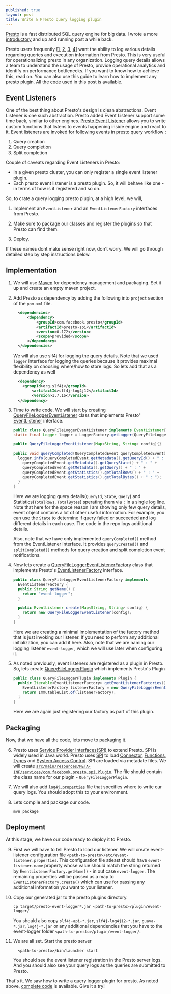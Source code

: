 ```yaml
---
published: true
layout: post
title: Write a Presto query logging plugin
---
```

[Presto](https://prestodb.io/) is a fast distributed SQL query engine for big data. I wrote a more [introductory](http://dharmeshkakadia.github.io/presto-hdinsight/) and up and running post a while back.

Presto users frequently [[1](https://stackoverflow.com/questions/47286733/logging-all-presto-queries), [2](https://groups.google.com/forum/#!topic/presto-users/9jV7iOfdqeY), [3](https://groups.google.com/forum/#!topic/presto-users/zN2DFnzy5bs), [4](https://groups.google.com/forum/#!topic/presto-users/i1aG5LO40SY)] want the ability to log various details regarding queries and execution information from Presto. This is very useful for operationalizing presto in any organization. Logging query details allows a team to understand the usage of Presto, provide operational analytics and identify on performance bottlenecks. If you want to know how to achieve this, read on. You can also use this guide to learn how to implement any presto plugin. All the [code](https://github.com/dharmeshkakadia/presto-event-logger) used in this post is available. 

## Event Listeners

One of the best thing about Presto's design is clean abstractions. Event Listener is one such abstraction. Presto added Event Listener support some time back, similar to other engines. [Presto Event Listener](https://prestodb.io/docs/current/develop/event-listener.html) allows you to write custom functions that listens to events happening inside engine and react to it. Event listeners are invoked for following events in presto query workflow :

1. Query creation
2. Query completion
3. Split completion

Couple of caveats regarding Event Listeners in Presto:

* In a given presto cluster, you can only register a single event listener plugin.
* Each presto event listener is a presto plugin. So, it will behave like one - in terms of how is it registered and so on. 

So, to crate a query logging presto plugin, at a high level, we will,

1. Implement an `EventListener` and an `EventListenerFactory` interfaces from Presto. 

2. Make sure to package our classes and register the plugins so that Presto can find them. 

3. Deploy.

If these names dont make sense right now, don't worry. We will go through detailed step by step instructions below.

## Implementation

1. We will use [Maven](https://maven.apache.org/) for dependency management and packaging. Set it up and create an empty maven project.

2. Add Presto as dependency by adding the following into `project` section of the `pom.xml` file.

    ```xml
      <dependencies>
          <dependency>
              <groupId>com.facebook.presto</groupId>
              <artifactId>presto-spi</artifactId>
              <version>0.172</version>
              <scope>provided</scope>
          </dependency>
      </dependencies>
    ```  

    We will also use slf4j for logging the query details. Note that we used `logger` interface for logging the queries because it provides maximal flexibility on choosing where/how to store logs. So lets add that as a dependency as well
  
    ```xml
      <dependency>
        <groupId>org.slf4j</groupId>
            <artifactId>slf4j-log4j12</artifactId>
            <version>1.7.16</version>
      </dependency>
    ```

3. Time to write code. We will start by creating [QueryFileLoggerEventListener](https://github.com/dharmeshkakadia/presto-event-logger/blob/master/src/main/java/QueryFileLoggerEventListener.java) class that implements Presto' [EventListener](https://github.com/prestodb/presto/blob/master/presto-spi/src/main/java/com/facebook/presto/spi/eventlistener/EventListener.java) interface. 

    ```java
    public class QueryFileLoggerEventListener implements EventListener{
    static final Logger logger = LoggerFactory.getLogger(QueryFileLoggerEventListener.class);

    public QueryFileLoggerEventListener(Map<String, String> config){}

    public void queryCompleted(QueryCompletedEvent queryCompletedEvent) {
      logger.info(queryCompletedEvent.getMetadata().getQueryId() + " : " +
        queryCompletedEvent.getMetadata().getQueryState() + " : " +
        queryCompletedEvent.getMetadata().getQuery() + " : " +
        queryCompletedEvent.getStatistics().getTotalRows() + " : " +
        queryCompletedEvent.getStatistics().getTotalBytes() + " : ");
      }
    }
    ```

    Here we are logging query details(`QueryId`, `State`, `Query`) and Statistics(`TotalRows`, `TotalBytes`) sperating them via ` : ` in a single log line. Note that here for the space reason I am showing only few query details, event object contains a lot of other useful information. For example, you can use the `State` to determine if query failed or succeeded and log different details in each case. The code in the repo logs additional details.

    Also, note that we have only implemented `queryCompleted()` method from the EventListener interface. It provides `queryCreated()` and `splitCompleted()` methods for query creation and split completion event notifications.

4. Now lets create a [QueryFileLoggerEventListenerFactory](https://github.com/dharmeshkakadia/presto-event-logger/blob/master/src/main/java/QueryFileLoggerEventListenerFactory.java) class that implements Presto's [EventListenerFactory](https://github.com/prestodb/presto/blob/master/presto-spi/src/main/java/com/facebook/presto/spi/eventlistener/EventListenerFactory.java) interface.

    ```java
    public class QueryFileLoggerEventListenerFactory implements
      EventListenerFactory {
      public String getName() {
        return "event-logger";
      }

      public EventListener create(Map<String, String> config) {
        return new QueryFileLoggerEventListener(config);
      }
    }
    ```

    Here we are creating a minimal implementation of the factory method that is just invoking our listener. If you need to perform any additional initialization, you can add it here. Also, note that we are naming our logging listener `event-logger`, which we will use later when configuring it.

5. As noted previously, event listeners are registered as a plugin in Presto. So, lets create [QueryFileLoggerPlugin](https://github.com/dharmeshkakadia/presto-event-logger/blob/master/src/main/java/QueryFileLoggerPlugin.java) which implements Presto's Plugin

    ```java
    public class QueryFileLoggerPlugin implements Plugin {
      public Iterable<EventListenerFactory> getEventListenerFactories() {
        EventListenerFactory listenerFactory = new QueryFileLoggerEventListenerFactory();
        return ImmutableList.of(listenerFactory);
      }
    }
    ```

    Here we are again just registering our factory as part of this plugin.

## Packaging

Now, that we have all the code, lets move to packaging it.
  
6. Presto uses [Service Provider Interfaces(SPI)](https://docs.oracle.com/javase/tutorial/sound/SPI-intro.html) to extend Presto. SPI is widely used in Java world. Presto uses [SPI](https://prestodb.io/docs/current/develop/spi-overview.html) to load [Connector](https://prestodb.io/docs/current/develop/connectors.html), [Functions](https://prestodb.io/docs/current/develop/functions.html), [Types](https://prestodb.io/docs/current/develop/types.html) and [System Access Control](https://prestodb.io/docs/current/develop/system-access-control.html). SPI are loaded via metadate files. We will create [`src/main/resources/META-INF/services/com.facebook.presto.spi.Plugin`](https://github.com/dharmeshkakadia/presto-event-logger/blob/master/src/main/resources/META-INF/services/com.facebook.presto.spi.Plugin). The file should contain the class name for our plugin - `QueryFileLoggerPlugin`.

7. We will also add [`log4j.properties`](https://github.com/dharmeshkakadia/presto-event-logger/blob/master/src/main/resources/log4j.properties) file that specifies where to write our query logs. You should adopt this to your environment. 
  
8. Lets compile and package our code.
  
    ```shell
    mvn package
    ```

## Deployment

At this stage, we have our code ready to deploy it to Presto. 

9. First we will have to tell Presto to load our listener. We will create event-listener configuration file `<path-to-presto>/etc/event-listener.properties`. This configuration file atleast should have `event-listener.name` property whose value should match the string returned by `EventListenerFactory.getName()` - in out case `event-logger`. The remaining properties will be passed as a map to `EventListenerFactory.create()` which can use for passing any additional information you want to your listener.

10. Copy our generated jar to the presto plugins directory.

    ```shell
    cp target/presto-event-logger*.jar <path-to-presto>/plugin/event-logger/
    ```
    
    You should also copy `slf4j-api-*.jar`, `slf4j-log4j12-*.jar`, `guava-*.jar`, `log4j-*.jar` or any additional dependencies that you have to the event-logger folder `<path-to-presto>/plugin/event-logger/`.

11. We are all set. Start the presto server

    ```shell
      <path-to-presto>/bin/launcher start  
    ```

    You should see the event listener registration in the Presto server logs. And you should also see your query logs as the queries are submitted to Presto.

That's it. We saw how to write a query logger plugin for presto. As noted above, [complete code](https://github.com/dharmeshkakadia/presto-event-logger) is available. Give it a try!